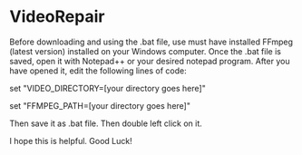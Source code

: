 # VideoRepair

Before downloading and using the .bat file, use must have installed FFmpeg (latest version) installed on your Windows computer. 
Once the .bat file is saved, open it with Notepad++ or your desired notepad program.
After you have opened it, edit the following lines of code: 

set "VIDEO_DIRECTORY=[your directory goes here]"

set "FFMPEG_PATH=[your directory goes here]"

Then save it as .bat file. Then double left click on it.



I hope this is helpful. Good Luck!
